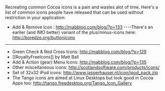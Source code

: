 Recreating common Cocoa icons is a pain and wastes alot of time. Here's a list of common icons people have released that can be used without restriction in your application:


* Add & Remove Icon : http://mabblog.com/blog/?p=133
----There's an earlier (and IMO better) variant of the plus/minus-icons here: http://boredzo.org/buttonicons
----
* Green Check & Red Cross Icons: http://mabblog.com/blog/?p=129
* [[RoyaltyFreeIcons]] by Matt Ball
* Add & Action (gear) Menu Icons: http://mabblog.com/blog/?p=135
* Other miscellaneous icons: http://scotlandsoftware.com/products/icons/
* Set of 32x32 iPod icons: http://www.jasperhauser.nl/icon/ipod_pack.zip
* The Tango icons are aimed at Linux Desktops but look good in Cocoa Apps too: http://tango.freedesktop.org/Tango_Icon_Gallery